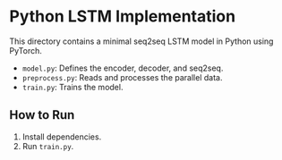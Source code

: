 # Python LSTM Implementation

This directory contains a minimal seq2seq LSTM model in Python using PyTorch.  
- `model.py`: Defines the encoder, decoder, and seq2seq.  
- `preprocess.py`: Reads and processes the parallel data.  
- `train.py`: Trains the model.

## How to Run

1. Install dependencies.
2. Run `train.py`.